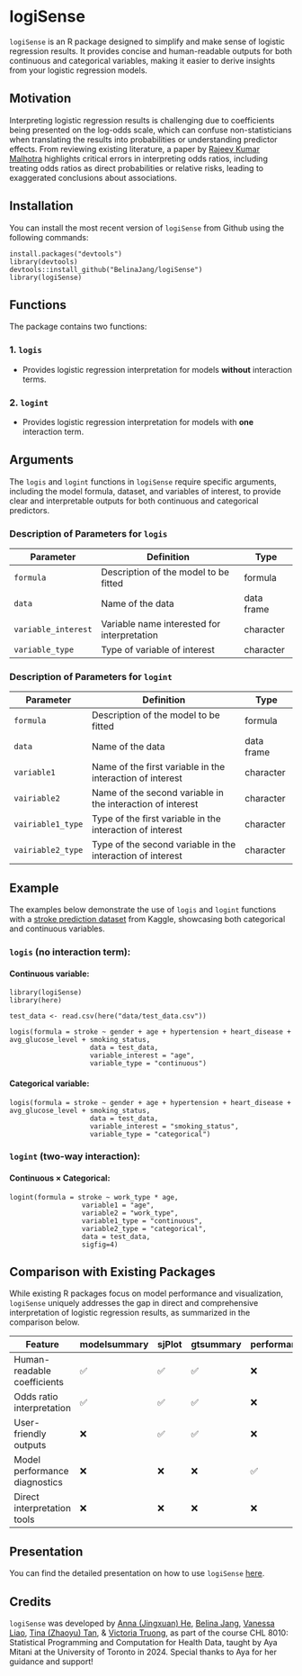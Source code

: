 # logiSense
`logiSense` is an R package designed to simplify and make sense of logistic regression results.  It provides concise and human-readable outputs for both continuous and categorical variables, making it easier to derive insights from your logistic regression models.


## Motivation
Interpreting logistic regression results is challenging due to coefficients being presented on the log-odds scale, which can confuse non-statisticians when translating the results into probabilities or understanding predictor effects. From reviewing existing literature, a paper by [Rajeev Kumar Malhotra](https://doi.org/10.4103/ijcm.IJCM_16_20) highlights critical errors in interpreting odds ratios, including treating odds ratios as direct probabilities or relative risks, leading to exaggerated conclusions about associations.


## Installation
You can install the most recent version of `logiSense` from Github using the following commands:
```
install.packages("devtools")
library(devtools)
devtools::install_github("BelinaJang/logiSense")
library(logiSense)
```

## Functions
The package contains two functions:

### 1. `logis`
   - Provides logistic regression interpretation for models **without** interaction terms.

### 2. `logint`
   - Provides logistic regression interpretation for models with **one** interaction term.



## Arguments
The `logis` and `logint` functions in `logiSense` require specific arguments, including the model formula, dataset, and variables of interest, to provide clear and interpretable outputs for both continuous and categorical predictors.

### Description of Parameters for `logis`

| Parameter          | Definition                               | Type       |
|--------------------|------------------------------------------|------------|
| `formula`          | Description of the model to be fitted    | formula    |
| `data`             | Name of the data                        | data frame |
| `variable_interest`| Variable name interested for interpretation | character |
| `variable_type`    | Type of variable of interest             | character  |

### Description of Parameters for `logint`

| Parameter          | Definition                               | Type       |
|--------------------|------------------------------------------|------------|
| `formula`          | Description of the model to be fitted    | formula    |
| `data`             | Name of the data                        | data frame |
| `variable1`  | Name of the first variable in the interaction of interest | character |
| `vairiable2`   | Name of the second variable in the interaction of interest | character |
| `vairiable1_type`   | Type of the first variable in the interaction of interest | character |
| `vairiable2_type`   | Type of the second variable in the interaction of interest | character |


## Example 
The examples below demonstrate the use of `logis` and `logint` functions with a [stroke prediction dataset](https://www.kaggle.com/datasets/fedesoriano/stroke-prediction-dataset) from Kaggle, showcasing both categorical and continuous variables.


### `logis` (no interaction term):
#### Continuous variable:
```
library(logiSense)
library(here)

test_data <- read.csv(here("data/test_data.csv"))

logis(formula = stroke ~ gender + age + hypertension + heart_disease + avg_glucose_level + smoking_status,
                    data = test_data,
                    variable_interest = "age",
                    variable_type = "continuous")
```
#### Categorical variable:
```
logis(formula = stroke ~ gender + age + hypertension + heart_disease + avg_glucose_level + smoking_status,
                    data = test_data,
                    variable_interest = "smoking_status",
                    variable_type = "categorical")
```

### `logint` (two-way interaction):
#### Continuous &times; Categorical:
```
logint(formula = stroke ~ work_type * age,
                  variable1 = "age",
                  variable2 = "work_type",
                  variable1_type = "continuous",
                  variable2_type = "categorical",
                  data = test_data,
                  sigfig=4)
```


## Comparison with Existing Packages
While existing R packages focus on model performance and visualization, `logiSense` uniquely addresses the gap in direct and comprehensive interpretation of logistic regression results, as summarized in the comparison below.

| Feature                        | modelsummary | sjPlot | gtsummary | performance | logiSense |
|--------------------------------|--------------|--------|-----------|-------------|-----------|
| Human-readable coefficients    | ✅            | ✅      | ✅         | ❌           | ✅         |
| Odds ratio interpretation       | ✅            | ✅      | ✅         | ❌           | ✅         |
| User-friendly outputs           | ❌            | ✅      | ✅         | ❌           | ✅         |
| Model performance diagnostics   | ❌            | ❌      | ❌         | ✅           | ❌         |
| Direct interpretation tools     | ❌            | ❌      | ❌         | ❌           | ✅         |



## Presentation
You can find the detailed presentation on how to use `logiSense` [here](https://rpubs.com/victoriatruong/logiSense).

## Credits
`logiSense` was developed by [Anna (Jingxuan) He](https://github.com/jingxuan-anna-he), [Belina Jang](https://github.com/BelinaJang), [Vanessa Liao](https://github.com/vnssyl), [Tina (Zhaoyu) Tan](https://github.com/ZhaoyuTan), & [Victoria Truong](https://github.com/victoriaktruong), as part of the course CHL 8010: Statistical Programming and Computation for Health Data, taught by Aya Mitani at the University of Toronto in 2024. Special thanks to Aya for her guidance and support!
